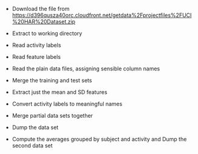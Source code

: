 
* Download the file from https://d396qusza40orc.cloudfront.net/getdata%2Fprojectfiles%2FUCI%20HAR%20Dataset.zip
* Extract to working directory
* Read activity labels

* Read feature labels

* Read the plain data files, assigning sensible column names
* Merge the training and test sets
* Extract just the mean and SD features
* Convert activity labels to meaningful names

* Merge partial data sets together
* Dump the data set

* Compute the averages grouped by subject and activity and Dump the second data set
